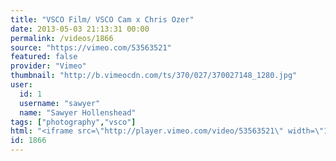 ```yaml
---
title: "VSCO Film/ VSCO Cam x Chris Ozer"
date: 2013-05-03 21:13:31 00:00
permalink: /videos/1866
source: "https://vimeo.com/53563521"
featured: false
provider: "Vimeo"
thumbnail: "http://b.vimeocdn.com/ts/370/027/370027148_1280.jpg"
user:
  id: 1
  username: "sawyer"
  name: "Sawyer Hollenshead"
tags: ["photography","vsco"]
html: "<iframe src=\"http://player.vimeo.com/video/53563521\" width=\"1280\" height=\"720\" frameborder=\"0\" webkitAllowFullScreen mozallowfullscreen allowFullScreen></iframe>"
id: 1866
---
```


